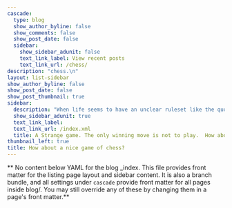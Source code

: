 ```yaml
---
cascade:
  type: blog
  show_author_byline: false
  show_comments: false
  show_post_date: false
  sidebar:
    show_sidebar_adunit: false
    text_link_label: View recent posts
    text_link_url: /chess/
description: "chess.\n"
layout: list-sidebar
show_author_byline: false
show_post_date: false
show_post_thumbnail: true
sidebar:
  description: "When life seems to have an unclear ruleset like the quote above, take refuge in chess!  \n Marcel Duchamp and John Cage \n are playing in the image. \n This is a set of personal chess notes \n arranged in a narrative structure to interest my memory."
  show_sidebar_adunit: true
  text_link_label:
  text_link_url: /index.xml
  title: A Strange game. The only winning move is not to play.  How about a nice game of chess?
thumbnail_left: true
title: How about a nice game of chess?
---
```


** No content below YAML for the blog _index. This file provides front matter for the listing page layout and sidebar content. It is also a branch bundle, and all settings under `cascade` provide front matter for all pages inside blog/. You may still override any of these by changing them in a page's front matter.**

